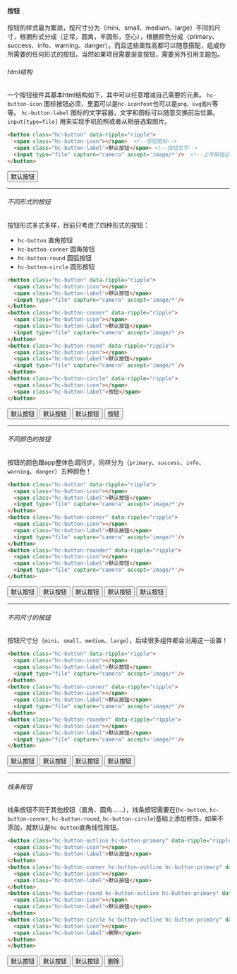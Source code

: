 #### 按钮
按钮的样式最为繁琐，按尺寸分为（mini、small、medium、large）不同的尺寸，根据形式分成（正常，圆角，半圆形，空心），根据颜色分成（primary、success、info、warning、danger）。而且这些属性高都可以随意搭配，组成你所需要的任何形式的按钮，当然如果项目需要渐变按钮，需要另外引用主题包。
###### html结构
一个按钮组件其基本html结构如下，其中可以任意增减自己需要的元素。
`hc-button-icon` 图标按钮必须，里面可以是`hc-iconfont`也可以是`png、svg图片`等等。
`hc-button-label` 图标的文字容器，文字和图标可以随意交换前后位置。
`input[type=file]` 用来实现手机拍照或者从相册选取图片。
``` html
<button class="hc-button" data-ripple="ripple">
  <span class="hc-button-icon"></span>  <!--按钮图标-->
  <span class="hc-button-label">默认按钮</span> <!--按钮文字-->
  <input type="file" capture="camera" accept='image/*'/>  <!--上传按钮必须-->
</button>
```
<button class="hc-button" data-ripple="ripple">
  <span class="hc-button-icon"></span>
  <span class="hc-button-label">默认按钮</span>
</button> 

***

###### 不同形式的按钮
按钮形式多式多样，目前只考虑了四种形式的按钮：
* `hc-button` 直角按钮
* `hc-button-conner` 圆角按钮
* `hc-button-round` 圆弧按钮
* `hc-button-circle` 圆形按钮

``` html
<button class="hc-button" data-ripple="ripple">
  <span class="hc-button-icon"></span>
  <span class="hc-button-label">默认按钮</span> 
  <input type="file" capture="camera" accept='image/*'/>
</button>
<button class="hc-button-conner" data-ripple="ripple">
  <span class="hc-button-icon"></span>
  <span class="hc-button-label">默认按钮</span>
  <input type="file" capture="camera" accept='image/*'/>
</button>
<button class="hc-button-round" data-ripple="ripple">
  <span class="hc-button-icon"></span> 
  <span class="hc-button-label">默认按钮</span>
  <input type="file" capture="camera" accept='image/*'/> 
</button>
<button class="hc-button-circle" data-ripple="ripple">
  <span class="hc-button-icon"></span>
  <span class="hc-button-label">按钮</span>
</button>
```

<button class="hc-button" data-ripple="ripple">
  <span class="hc-button-icon"></span>
  <span class="hc-button-label">默认按钮</span>
</button>
<button class="hc-button-conner" data-ripple="ripple">
  <span class="hc-button-icon"></span>
  <span class="hc-button-label">默认按钮</span>
</button>
<button class="hc-button-round" data-ripple="ripple">
  <span class="hc-button-icon"></span>
  <span class="hc-button-label">默认按钮</span>
</button>
<button class="hc-button-circle" data-ripple="ripple">
  <span class="hc-button-icon"></span>
  <span class="hc-button-label">按钮</span>
</button>

***

###### 不同颜色的按钮
按钮的颜色跟app整体色调同步，同样分为（`primary`、`success`、`info`、`warning`、`danger`）五种颜色！

``` html
<button class="hc-button" data-ripple="ripple">
  <span class="hc-button-icon"></span>
  <span class="hc-button-label">默认按钮</span>
  <input type="file" capture="camera" accept='image/*'/>
</button>
<button class="hc-button-conner" data-ripple="ripple">
  <span class="hc-button-icon"></span>
  <span class="hc-button-label">默认按钮</span> 
  <input type="file" capture="camera" accept='image/*'/>
</button>
<button class="hc-button-rounder" data-ripple="ripple">
  <span class="hc-button-icon"></span> 
  <span class="hc-button-label">默认按钮</span> 
  <input type="file" capture="camera" accept='image/*'/>
</button>
```

<button class="hc-button hc-button-primary" data-ripple="ripple">
  <span class="hc-button-icon"></span>
  <span class="hc-button-label">默认按钮</span>
</button>
<button class="hc-button hc-button-success" data-ripple="ripple">
  <span class="hc-button-icon"></span>
  <span class="hc-button-label">默认按钮</span>
</button>
<button class="hc-button hc-button-info" data-ripple="ripple">
  <span class="hc-button-icon"></span>
  <span class="hc-button-label">默认按钮</span>
</button>
<button class="hc-button hc-button-warning" data-ripple="ripple">
  <span class="hc-button-icon"></span>
  <span class="hc-button-label">默认按钮</span>
</button>
<button class="hc-button hc-button-danger" data-ripple="ripple">
  <span class="hc-button-icon"></span>
  <span class="hc-button-label">默认按钮</span>
</button>

***

###### 不同尺寸的按钮
按钮尺寸分（`mini`、`small`、`medium`、`large`），后续很多组件都会沿用这一设置！

``` html
<button class="hc-button" data-ripple="ripple">
  <span class="hc-button-icon"></span>
  <span class="hc-button-label">默认按钮</span>
  <input type="file" capture="camera" accept='image/*'/>
</button>
<button class="hc-button-conner" data-ripple="ripple">
  <span class="hc-button-icon"></span>
  <span class="hc-button-label">默认按钮</span> 
  <input type="file" capture="camera" accept='image/*'/>
</button>
<button class="hc-button-rounder" data-ripple="ripple">
  <span class="hc-button-icon"></span> 
  <span class="hc-button-label">默认按钮</span> 
  <input type="file" capture="camera" accept='image/*'/>
</button>
```

<button class="hc-button hc-button-mini hc-button-primary" data-ripple="ripple">
  <span class="hc-button-icon"></span>
  <span class="hc-button-label">默认按钮</span>
</button>
<button class="hc-button hc-button-small hc-button-primary" data-ripple="ripple">
  <span class="hc-button-icon"></span>
  <span class="hc-button-label">默认按钮</span>
</button>
<button class="hc-button hc-button-medium hc-button-primary" data-ripple="ripple">
  <span class="hc-button-icon"></span>
  <span class="hc-button-label">默认按钮</span>
</button>
<button class="hc-button hc-button-large hc-button-primary" data-ripple="ripple">
  <span class="hc-button-icon"></span>
  <span class="hc-button-label">默认按钮</span>
</button>

***

###### 线条按钮
线条按钮不同于其他按钮（直角、圆角……），线条按钮需要在(`hc-button`, `hc-button-conner`, `hc-button-round`, `hc-button-circle`)基础上添加修饰，如果不添加，就默认是`hc-button`直角线性按钮。

``` html
<button class="hc-button-outline hc-button-primary" data-ripple="ripple">
  <span class="hc-button-icon"></span>
  <span class="hc-button-label">默认按钮</span>
</button>
<button class="hc-button-conner hc-button-outline hc-button-primary" data-ripple="ripple">
  <span class="hc-button-icon"></span>
  <span class="hc-button-label">默认按钮</span>
</button>
<button class="hc-button-round hc-button-outline hc-button-primary" data-ripple="ripple">
  <span class="hc-button-icon"></span>
  <span class="hc-button-label">默认按钮</span>
</button>
<button class="hc-button-circle hc-button-outline hc-button-primary" data-ripple="ripple">
  <span class="hc-button-icon"></span>
  <span class="hc-button-label">删除</span>
</button>
</button>
```

<button class="hc-button-outline hc-button-primary" data-ripple="ripple">
  <span class="hc-button-icon"></span>
  <span class="hc-button-label">默认按钮</span>
</button>
<button class="hc-button-conner hc-button-outline hc-button-primary" data-ripple="ripple">
  <span class="hc-button-icon"></span>
  <span class="hc-button-label">默认按钮</span>
</button>
<button class="hc-button-round hc-button-outline hc-button-primary" data-ripple="ripple">
  <span class="hc-button-icon"></span>
  <span class="hc-button-label">默认按钮</span>
</button>
<button class="hc-button-circle hc-button-outline hc-button-primary" data-ripple="ripple">
  <span class="hc-button-icon"></span>
  <span class="hc-button-label">删除</span>
</button>
